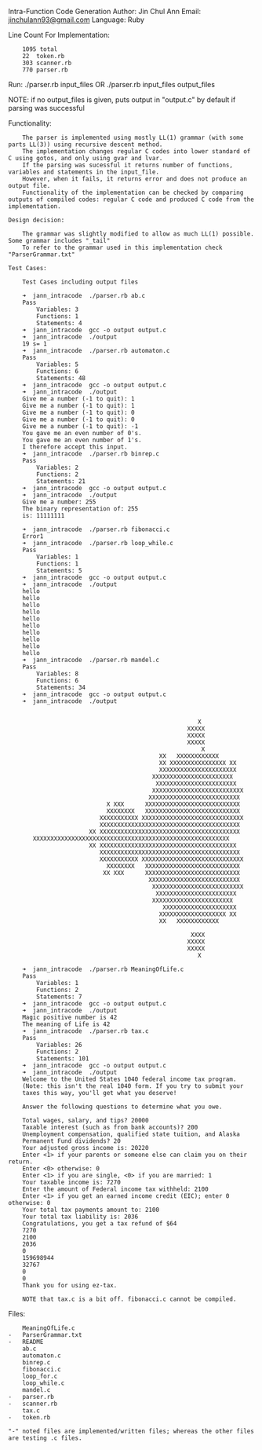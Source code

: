 Intra-Function Code Generation
Author: Jin Chul Ann
Email: jinchulann93@gmail.com
Language: Ruby


Line Count For Implementation: 

		1095 total
		22	token.rb
		303 scanner.rb
		770 parser.rb


Run:
	./parser.rb input_files
	OR
	./parser.rb input_files output_files

NOTE:
	if no output_files is given, puts output in "output.c" by default if parsing was successful


Functionality:

		The parser is implemented using mostly LL(1) grammar (with some parts LL(3)) using recursive descent method. 
		The implementation changes regular C codes into lower standard of C using gotos, and only using gvar and lvar.
		If the parsing was sucessful it returns number of functions, variables and statements in the input_file. 
		However, when it fails, it returns error and does not produce an output file.
		Functionality of the implementation can be checked by comparing outputs of compiled codes: regular C code and produced C code from the implementation.

	Design decision:

		The grammar was slightly modified to allow as much LL(1) possible. Some grammar includes "_tail"
		To refer to the grammar used in this implementation check "ParserGrammar.txt"

	Test Cases:

		Test Cases including output files

		➜  jann_intracode  ./parser.rb ab.c
		Pass
			Variables: 3
			Functions: 1
			Statements: 4
		➜  jann_intracode  gcc -o output output.c
		➜  jann_intracode  ./output
		19 s= 1
		➜  jann_intracode  ./parser.rb automaton.c
		Pass
			Variables: 5
			Functions: 6
			Statements: 48
		➜  jann_intracode  gcc -o output output.c
		➜  jann_intracode  ./output
		Give me a number (-1 to quit): 1
		Give me a number (-1 to quit): 1
		Give me a number (-1 to quit): 0
		Give me a number (-1 to quit): 0
		Give me a number (-1 to quit): -1
		You gave me an even number of 0's.
		You gave me an even number of 1's.
		I therefore accept this input.
		➜  jann_intracode  ./parser.rb binrep.c
		Pass
			Variables: 2
			Functions: 2
			Statements: 21
		➜  jann_intracode  gcc -o output output.c
		➜  jann_intracode  ./output
		Give me a number: 255
		The binary representation of: 255
		is: 11111111

		➜  jann_intracode  ./parser.rb fibonacci.c
		Error1
		➜  jann_intracode  ./parser.rb loop_while.c
		Pass
			Variables: 1
			Functions: 1
			Statements: 5
		➜  jann_intracode  gcc -o output output.c
		➜  jann_intracode  ./output
		hello
		hello
		hello
		hello
		hello
		hello
		hello
		hello
		hello
		hello
		➜  jann_intracode  ./parser.rb mandel.c
		Pass
			Variables: 8
			Functions: 6
			Statements: 34
		➜  jann_intracode  gcc -o output output.c
		➜  jann_intracode  ./output


		                                                  X
		                                               XXXXX
		                                               XXXXX
		                                               XXXXX
		                                                   X
		                                       XX   XXXXXXXXXXXX
		                                       XX XXXXXXXXXXXXXXXX XX
		                                       XXXXXXXXXXXXXXXXXXXXXX
		                                     XXXXXXXXXXXXXXXXXXXXXXX
		                                      XXXXXXXXXXXXXXXXXXXXXXX
		                                     XXXXXXXXXXXXXXXXXXXXXXXXXX
		                                    XXXXXXXXXXXXXXXXXXXXXXXXXX
		                        X XXX      XXXXXXXXXXXXXXXXXXXXXXXXXXX
		                        XXXXXXXX   XXXXXXXXXXXXXXXXXXXXXXXXXXX
		                      XXXXXXXXXXX XXXXXXXXXXXXXXXXXXXXXXXXXXXXX
		                      XXXXXXXXXXXXXXXXXXXXXXXXXXXXXXXXXXXXXXXX
		                   XX XXXXXXXXXXXXXXXXXXXXXXXXXXXXXXXXXXXXXXXX
		   XXXXXXXXXXXXXXXXXXXXXXXXXXXXXXXXXXXXXXXXXXXXXXXXXXXXXXXX
		                   XX XXXXXXXXXXXXXXXXXXXXXXXXXXXXXXXXXXXXXXX
		                      XXXXXXXXXXXXXXXXXXXXXXXXXXXXXXXXXXXXXXXX
		                      XXXXXXXXXXX XXXXXXXXXXXXXXXXXXXXXXXXXXXXX
		                        XXXXXXXX   XXXXXXXXXXXXXXXXXXXXXXXXXXX
		                       XX XXX      XXXXXXXXXXXXXXXXXXXXXXXXXXX
		                                    XXXXXXXXXXXXXXXXXXXXXXXXXX
		                                     XXXXXXXXXXXXXXXXXXXXXXXXXX
		                                      XXXXXXXXXXXXXXXXXXXXXXX
		                                     XXXXXXXXXXXXXXXXXXXXXXX
		                                        XXXXXXXXXXXXXXXXXXXXX
		                                       XXXXXXXXXXXXXXXXXXX XX
		                                       XX   XXXXXXXXXXXX

		                                                XXXX
		                                               XXXXX
		                                               XXXXX
		                                                  X

		➜  jann_intracode  ./parser.rb MeaningOfLife.c
		Pass
			Variables: 1
			Functions: 2
			Statements: 7
		➜  jann_intracode  gcc -o output output.c
		➜  jann_intracode  ./output
		Magic positive number is 42
		The meaning of Life is 42
		➜  jann_intracode  ./parser.rb tax.c
		Pass
			Variables: 26
			Functions: 2
			Statements: 101
		➜  jann_intracode  gcc -o output output.c
		➜  jann_intracode  ./output
		Welcome to the United States 1040 federal income tax program.
		(Note: this isn't the real 1040 form. If you try to submit your
		taxes this way, you'll get what you deserve!

		Answer the following questions to determine what you owe.

		Total wages, salary, and tips? 20000
		Taxable interest (such as from bank accounts)? 200
		Unemployment compensation, qualified state tuition, and Alaska
		Permanent Fund dividends? 20
		Your adjusted gross income is: 20220
		Enter <1> if your parents or someone else can claim you on their return.
		Enter <0> otherwise: 0
		Enter <1> if you are single, <0> if you are married: 1
		Your taxable income is: 7270
		Enter the amount of Federal income tax withheld: 2100
		Enter <1> if you get an earned income credit (EIC); enter 0 otherwise: 0
		Your total tax payments amount to: 2100
		Your total tax liability is: 2036
		Congratulations, you get a tax refund of $64
		7270
		2100
		2036
		0
		159698944
		32767
		0
		0
		Thank you for using ez-tax.

		NOTE that tax.c is a bit off. fibonacci.c cannot be compiled.


Files:

		MeaningOfLife.c
	-	ParserGrammar.txt
	-	README
		ab.c
		automaton.c
		binrep.c
		fibonacci.c
		loop_for.c
		loop_while.c
		mandel.c
	-	parser.rb
	-	scanner.rb
		tax.c
	-	token.rb

	"-" noted files are implemented/written files; whereas the other files are testing .c files.
